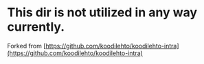 # This dir is not utilized in any way currently.
Forked from [https://github.com/koodilehto/koodilehto-intra](https://github.com/koodilehto/koodilehto-intra)
